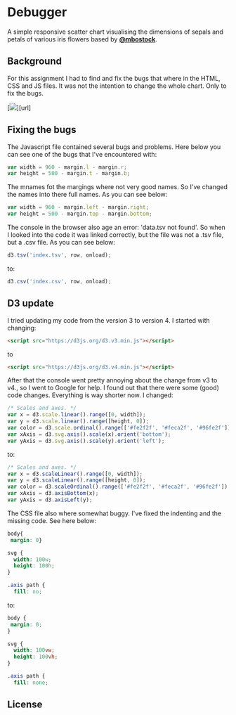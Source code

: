 # Debugger

A simple responsive scatter chart visualising the dimensions of sepals and petals of various iris flowers based by [**@mbostock**][block-author].

## Background

For this assignment I had to find and fix the bugs that where in the HTML, CSS and JS files. It was not the intention to change the whole chart. Only to fix the bugs.

[![][cover]][url]

## Fixing the bugs

The Javascript file contained several bugs and problems. Here below you can see one of the bugs that I've encountered with:

```javascript
var width = 960 - margin.l - margin.r;
var height = 500 - margin.t - margin.b;
```
The mnames fot the margings where not very good names. So I've changed the names into there full names. As you can see below:

```javascript
var width = 960 - margin.left - margin.right;
var height = 500 - margin.top - margin.bottom;
```

The console in the browser also age an error: 'data.tsv not found'. So when I looked into the code it was linked correctly, but the file was not a .tsv file, but a .csv file. As you can see below:

```javascript
d3.tsv('index.tsv', row, onload);
```
to:
```javascript
d3.csv('index.csv', row, onload);
```


## D3 update

I tried updating my code from the version 3 to version 4. I started with changing:

```html
<script src="https://d3js.org/d3.v3.min.js"></script>
```

to

```html
<script src="https://d3js.org/d3.v4.min.js"></script>
```

After that the console went pretty annoying about the change from v3 to v4., so I went to Google for help. I found out that there were some (good) code changes. Everything is way shorter now. I changed:

```javascript
/* Scales and axes. */
var x = d3.scale.linear().range([0, width]);
var y = d3.scale.linear().range([height, 0]);
var color = d3.scale.ordinal().range(['#fe2f2f', '#feca2f', '#96fe2f']);
var xAxis = d3.svg.axis().scale(x).orient('bottom');
var yAxis = d3.svg.axis().scale(y).orient('left');
```

to:

```javascript
/* Scales and axes. */
var x = d3.scaleLinear().range([0, width]);
var y = d3.scaleLinear().range([height, 0]);
var color = d3.scaleOrdinal().range(['#fe2f2f', '#feca2f', '#96fe2f']);
var xAxis = d3.axisBottom(x);
var yAxis = d3.axisLeft(y);
```

The CSS file also where somewhat buggy. I've fixed the indenting and the missing code. See here below:

```css
body{
 margin: 0}

svg {
  width: 100w;
  height: 100h;
}

.axis path {
  fill: no;
```
to:

```css
body {
 margin: 0;
}

svg {
  width: 100vw;
  height: 100vh;
}

.axis path {
  fill: none;
```

## License

[block]: https://bl.ocks.org/mbostock/3887118

[block-author]: https://github.com/mbostock

[cover]: preview.png
